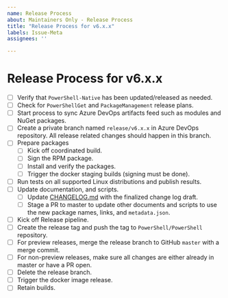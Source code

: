 ```yaml
---
name: Release Process
about: Maintainers Only - Release Process
title: "Release Process for v6.x.x"
labels: Issue-Meta
assignees: ''

---
```


<!--
This template is for maintainers to create an issues to track the release process.
Please **only** use this template if you are a maintainer.
-->

# Release Process for v6.x.x

- [ ] Verify that `PowerShell-Native` has been updated/released as needed.
- [ ] Check for `PowerShellGet` and `PackageManagement` release plans.
- [ ] Start process to sync Azure DevOps artifacts feed such as modules and NuGet packages.
- [ ] Create a private branch named `release/v6.x.x` in Azure DevOps repository.
   All release related changes should happen in this branch.
- [ ] Prepare packages
    - [ ] Kick off coordinated build.
    - [ ] Sign the RPM package.
    - [ ] Install and verify the packages.
    - [ ] Trigger the docker staging builds (signing must be done).
- [ ] Run tests on all supported Linux distributions and publish results.
- [ ] Update documentation, and scripts.
    - [ ] Update [CHANGELOG.md](../../CHANGELOG.md) with the finalized change log draft.
    - [ ] Stage a PR to master to update other documents and
          scripts to use the new package names, links, and `metadata.json`.
- [ ] Kick off Release pipeline.
- [ ] Create the release tag and push the tag to `PowerShell/PowerShell` repository.
- [ ] For preview releases,
  merge the release branch to GitHub `master` with a merge commit.
- [ ] For non-preview releases,
  make sure all changes are either already in master or have a PR open.
- [ ] Delete the release branch.
- [ ] Trigger the docker image release.
- [ ] Retain builds.
